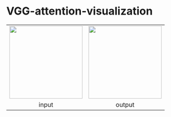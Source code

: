 # VGG-attention-visualization

<table>
   <tr>
    <td><img src="video/input.mp4" width=192 height=192></td>
    <td><img src="video/output.mp4" width=192 height=192></td>
   </tr>
   <tr>
    <td align="center">input</td>
    <td align="center">output</td>
   </tr>
 </table>

